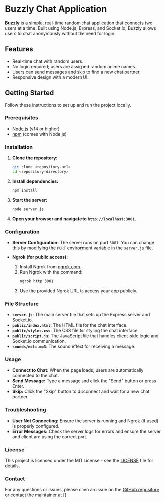 # Buzzly Chat Application

**Buzzly** is a simple, real-time random chat application that connects two users at a time. Built using Node.js, Express, and Socket.io, Buzzly allows users to chat anonymously without the need for login.

## Features

- Real-time chat with random users.
- No login required; users are assigned random anime names.
- Users can send messages and skip to find a new chat partner.
- Responsive design with a modern UI.

## Getting Started

Follow these instructions to set up and run the project locally.

### Prerequisites

- [Node.js](https://nodejs.org/) (v14 or higher)
- [npm](https://www.npmjs.com/) (comes with Node.js)

### Installation

1. **Clone the repository:**

   ```bash
   git clone <repository-url>
   cd <repository-directory>
   ```

2. **Install dependencies:**

   ```bash
   npm install
   ```

3. **Start the server:**

   ```bash
   node server.js
   ```

4. **Open your browser and navigate to `http://localhost:3001`.**

### Configuration

- **Server Configuration:** The server runs on port `3001`. You can change this by modifying the `PORT` environment variable in the `server.js` file.

- **Ngrok (for public access):**
  1. Install Ngrok from [ngrok.com](https://ngrok.com/download).
  2. Run Ngrok with the command:
     ```bash
     ngrok http 3001
     ```
  3. Use the provided Ngrok URL to access your app publicly.

### File Structure

- **`server.js`**: The main server file that sets up the Express server and Socket.io.
- **`public/index.html`**: The HTML file for the chat interface.
- **`public/styles.css`**: The CSS file for styling the chat interface.
- **`public/script.js`**: The JavaScript file that handles client-side logic and Socket.io communication.
- **`sounds/noti.mp3`**: The sound effect for receiving a message.

### Usage

- **Connect to Chat:** When the page loads, users are automatically connected to the chat.
- **Send Message:** Type a message and click the "Send" button or press Enter.
- **Skip:** Click the "Skip" button to disconnect and wait for a new chat partner.

### Troubleshooting

- **User Not Connecting:** Ensure the server is running and Ngrok (if used) is properly configured.
- **Error Messages:** Check the server logs for errors and ensure the server and client are using the correct port.

### License

This project is licensed under the MIT License - see the [LICENSE](LICENSE) file for details.

### Contact

For any questions or issues, please open an issue on the [GitHub repository](<repository-url>) or contact the maintainer at [].
